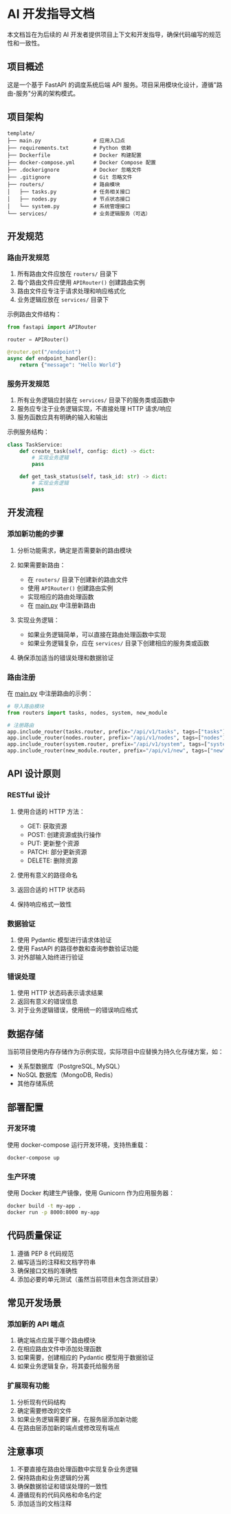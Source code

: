# AI 开发指导文档

本文档旨在为后续的 AI 开发者提供项目上下文和开发指导，确保代码编写的规范性和一致性。

## 项目概述

这是一个基于 FastAPI 的调度系统后端 API 服务。项目采用模块化设计，遵循"路由-服务"分离的架构模式。

## 项目架构

```
template/
├── main.py                 # 应用入口点
├── requirements.txt        # Python 依赖
├── Dockerfile              # Docker 构建配置
├── docker-compose.yml      # Docker Compose 配置
├── .dockerignore           # Docker 忽略文件
├── .gitignore              # Git 忽略文件
├── routers/                # 路由模块
│   ├── tasks.py            # 任务相关接口
│   ├── nodes.py            # 节点状态接口
│   └── system.py           # 系统管理接口
└── services/               # 业务逻辑服务（可选）
```

## 开发规范

### 路由开发规范

1. 所有路由文件应放在 `routers/` 目录下
2. 每个路由文件应使用 `APIRouter()` 创建路由实例
3. 路由文件应专注于请求处理和响应格式化
4. 业务逻辑应放在 `services/` 目录下

示例路由文件结构：
```python
from fastapi import APIRouter

router = APIRouter()

@router.get("/endpoint")
async def endpoint_handler():
    return {"message": "Hello World"}
```

### 服务开发规范

1. 所有业务逻辑应封装在 `services/` 目录下的服务类或函数中
2. 服务应专注于业务逻辑实现，不直接处理 HTTP 请求/响应
3. 服务函数应具有明确的输入和输出

示例服务结构：
```python
class TaskService:
    def create_task(self, config: dict) -> dict:
        # 实现业务逻辑
        pass
    
    def get_task_status(self, task_id: str) -> dict:
        # 实现业务逻辑
        pass
```

## 开发流程

### 添加新功能的步骤

1. 分析功能需求，确定是否需要新的路由模块
2. 如果需要新路由：
   - 在 `routers/` 目录下创建新的路由文件
   - 使用 `APIRouter()` 创建路由实例
   - 实现相应的路由处理函数
   - 在 [main.py](file:///Users/meta001/Documents/GitHub/template/main.py) 中注册新路由

3. 实现业务逻辑：
   - 如果业务逻辑简单，可以直接在路由处理函数中实现
   - 如果业务逻辑复杂，应在 `services/` 目录下创建相应的服务类或函数

4. 确保添加适当的错误处理和数据验证

### 路由注册

在 [main.py](file:///Users/meta001/Documents/GitHub/template/main.py) 中注册路由的示例：

```python
# 导入路由模块
from routers import tasks, nodes, system, new_module

# 注册路由
app.include_router(tasks.router, prefix="/api/v1/tasks", tags=["tasks"])
app.include_router(nodes.router, prefix="/api/v1/nodes", tags=["nodes"])
app.include_router(system.router, prefix="/api/v1/system", tags=["system"])
app.include_router(new_module.router, prefix="/api/v1/new", tags=["new"])
```

## API 设计原则

### RESTful 设计

1. 使用合适的 HTTP 方法：
   - GET: 获取资源
   - POST: 创建资源或执行操作
   - PUT: 更新整个资源
   - PATCH: 部分更新资源
   - DELETE: 删除资源

2. 使用有意义的路径命名
3. 返回合适的 HTTP 状态码
4. 保持响应格式一致性

### 数据验证

1. 使用 Pydantic 模型进行请求体验证
2. 使用 FastAPI 的路径参数和查询参数验证功能
3. 对外部输入始终进行验证

### 错误处理

1. 使用 HTTP 状态码表示请求结果
2. 返回有意义的错误信息
3. 对于业务逻辑错误，使用统一的错误响应格式

## 数据存储

当前项目使用内存存储作为示例实现，实际项目中应替换为持久化存储方案，如：
- 关系型数据库（PostgreSQL, MySQL）
- NoSQL 数据库（MongoDB, Redis）
- 其他存储系统

## 部署配置

### 开发环境

使用 docker-compose 运行开发环境，支持热重载：
```bash
docker-compose up
```

### 生产环境

使用 Docker 构建生产镜像，使用 Gunicorn 作为应用服务器：
```bash
docker build -t my-app .
docker run -p 8000:8000 my-app
```

## 代码质量保证

1. 遵循 PEP 8 代码规范
2. 编写适当的注释和文档字符串
3. 确保接口文档的准确性
4. 添加必要的单元测试（虽然当前项目未包含测试目录）

## 常见开发场景

### 添加新的 API 端点

1. 确定端点应属于哪个路由模块
2. 在相应路由文件中添加处理函数
3. 如果需要，创建相应的 Pydantic 模型用于数据验证
4. 如果业务逻辑复杂，将其委托给服务层

### 扩展现有功能

1. 分析现有代码结构
2. 确定需要修改的文件
3. 如果业务逻辑需要扩展，在服务层添加新功能
4. 在路由层添加新的端点或修改现有端点

## 注意事项

1. 不要直接在路由处理函数中实现复杂业务逻辑
2. 保持路由和业务逻辑的分离
3. 确保数据验证和错误处理的一致性
4. 遵循现有的代码风格和命名约定
5. 添加适当的文档注释
